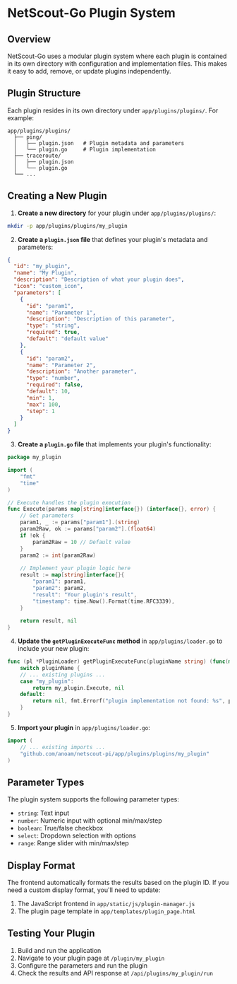 # NetScout-Go Plugin System

## Overview

NetScout-Go uses a modular plugin system where each plugin is contained in its own directory with configuration and implementation files. This makes it easy to add, remove, or update plugins independently.

## Plugin Structure

Each plugin resides in its own directory under `app/plugins/plugins/`. For example:

```
app/plugins/plugins/
  ├── ping/
  │   ├── plugin.json   # Plugin metadata and parameters
  │   └── plugin.go     # Plugin implementation
  ├── traceroute/
  │   ├── plugin.json
  │   └── plugin.go
  └── ...
```

## Creating a New Plugin

1. **Create a new directory** for your plugin under `app/plugins/plugins/`:

```bash
mkdir -p app/plugins/plugins/my_plugin
```

2. **Create a `plugin.json` file** that defines your plugin's metadata and parameters:

```json
{
  "id": "my_plugin",
  "name": "My Plugin",
  "description": "Description of what your plugin does",
  "icon": "custom_icon",
  "parameters": [
    {
      "id": "param1",
      "name": "Parameter 1",
      "description": "Description of this parameter",
      "type": "string",
      "required": true,
      "default": "default value"
    },
    {
      "id": "param2",
      "name": "Parameter 2",
      "description": "Another parameter",
      "type": "number",
      "required": false,
      "default": 10,
      "min": 1,
      "max": 100,
      "step": 1
    }
  ]
}
```

3. **Create a `plugin.go` file** that implements your plugin's functionality:

```go
package my_plugin

import (
	"fmt"
	"time"
)

// Execute handles the plugin execution
func Execute(params map[string]interface{}) (interface{}, error) {
	// Get parameters
	param1, _ := params["param1"].(string)
	param2Raw, ok := params["param2"].(float64)
	if !ok {
		param2Raw = 10 // Default value
	}
	param2 := int(param2Raw)
	
	// Implement your plugin logic here
	result := map[string]interface{}{
		"param1": param1,
		"param2": param2,
		"result": "Your plugin's result",
		"timestamp": time.Now().Format(time.RFC3339),
	}
	
	return result, nil
}
```

4. **Update the `getPluginExecuteFunc` method** in `app/plugins/loader.go` to include your new plugin:

```go
func (pl *PluginLoader) getPluginExecuteFunc(pluginName string) (func(map[string]interface{}) (interface{}, error), error) {
	switch pluginName {
	// ... existing plugins ...
	case "my_plugin":
		return my_plugin.Execute, nil
	default:
		return nil, fmt.Errorf("plugin implementation not found: %s", pluginName)
	}
}
```

5. **Import your plugin** in `app/plugins/loader.go`:

```go
import (
	// ... existing imports ...
	"github.com/anoam/netscout-pi/app/plugins/plugins/my_plugin"
)
```

## Parameter Types

The plugin system supports the following parameter types:

- `string`: Text input
- `number`: Numeric input with optional min/max/step
- `boolean`: True/false checkbox
- `select`: Dropdown selection with options
- `range`: Range slider with min/max/step

## Display Format

The frontend automatically formats the results based on the plugin ID. If you need a custom display format, you'll need to update:

1. The JavaScript frontend in `app/static/js/plugin-manager.js`
2. The plugin page template in `app/templates/plugin_page.html`

## Testing Your Plugin

1. Build and run the application
2. Navigate to your plugin page at `/plugin/my_plugin`
3. Configure the parameters and run the plugin
4. Check the results and API response at `/api/plugins/my_plugin/run`
